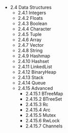 
- 2.4 Data Structures  
  - 2.4.1 Integers  
  - 2.4.2 Floats  
  - 2.4.3 Boolean  
  - 2.4.4 Character  
  - 2.4.5 Tuple  
  - 2.4.6 Array  
  - 2.4.7 Vector  
  - 2.4.8 String  
  - 2.4.9 Hashmap  
  - 2.4.10 Hashset  
  - 2.4.11 LinkedList  
  - 2.4.12 BinaryHeap  
  - 2.4.13 Stack  
  - 2.4.14 Queue  
  - 2.4.15 Advanced  
    - 2.4.15.1 BTreeMap  
    - 2.4.15.2 BTreeSet  
    - 2.4.15.3 Rc  
    - 2.4.15.4 Arc  
    - 2.4.15.5 Mutex  
    - 2.4.15.6 RwLock  
    - 2.4.15.7 Channels 
